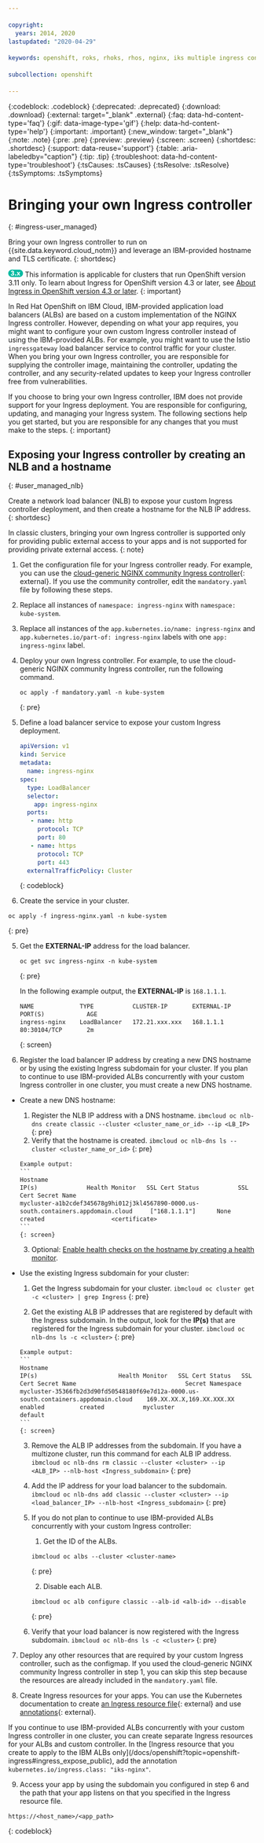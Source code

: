 ```yaml
---

copyright:
  years: 2014, 2020
lastupdated: "2020-04-29"

keywords: openshift, roks, rhoks, rhos, nginx, iks multiple ingress controllers, byo controller

subcollection: openshift

---
```


{:codeblock: .codeblock}
{:deprecated: .deprecated}
{:download: .download}
{:external: target="_blank" .external}
{:faq: data-hd-content-type='faq'}
{:gif: data-image-type='gif'}
{:help: data-hd-content-type='help'}
{:important: .important}
{:new_window: target="_blank"}
{:note: .note}
{:pre: .pre}
{:preview: .preview}
{:screen: .screen}
{:shortdesc: .shortdesc}
{:support: data-reuse='support'}
{:table: .aria-labeledby="caption"}
{:tip: .tip}
{:troubleshoot: data-hd-content-type='troubleshoot'}
{:tsCauses: .tsCauses}
{:tsResolve: .tsResolve}
{:tsSymptoms: .tsSymptoms}


# Bringing your own Ingress controller
{: #ingress-user_managed}

Bring your own Ingress controller to run on {{site.data.keyword.cloud_notm}} and leverage an IBM-provided hostname and TLS certificate.
{: shortdesc}

<img src="images/icon-version-311.png" alt="Version 3.11 icon" width="30" style="width:30px; border-style: none"/> This information is applicable for clusters that run OpenShift version 3.11 only. To learn about Ingress for OpenShift version 4.3 or later, see [About Ingress in OpenShift version 4.3 or later](/openshift?topic=openshift-ingress-about-roks4).
{: important}

In Red Hat OpenShift on IBM Cloud, IBM-provided application load balancers (ALBs) are based on a custom implementation of the NGINX Ingress controller. However, depending on what your app requires, you might want to configure your own custom Ingress controller instead of using the IBM-provided ALBs. For example, you might want to use the Istio `ingressgateway` load balancer service to control traffic for your cluster. When you bring your own Ingress controller, you are responsible for supplying the controller image, maintaining the controller, updating the controller, and any security-related updates to keep your Ingress controller free from vulnerabilities.

If you choose to bring your own Ingress controller, IBM does not provide support for your Ingress deployment. You are responsible for configuring, updating, and managing your Ingress system. The following sections help you get started, but you are responsible for any changes that you must make to the steps.
{: important}

## Exposing your Ingress controller by creating an NLB and a hostname
{: #user_managed_nlb}

Create a network load balancer (NLB) to expose your custom Ingress controller deployment, and then create a hostname for the NLB IP address.
{: shortdesc}

In classic clusters, bringing your own Ingress controller is supported only for providing public external access to your apps and is not supported for providing private external access.
{: note}

1. Get the configuration file for your Ingress controller ready. For example, you can use the [cloud-generic NGINX community Ingress controller](https://raw.githubusercontent.com/kubernetes/ingress-nginx/nginx-0.30.0/deploy/static/mandatory.yaml){: external}. If you use the community controller, edit the `mandatory.yaml` file by following these steps.
  1. Replace all instances of `namespace: ingress-nginx` with `namespace: kube-system`.
  2. Replace all instances of the `app.kubernetes.io/name: ingress-nginx` and `app.kubernetes.io/part-of: ingress-nginx` labels with one `app: ingress-nginx` label.

2. Deploy your own Ingress controller. For example, to use the cloud-generic NGINX community Ingress controller, run the following command.
    ```
    oc apply -f mandatory.yaml -n kube-system
    ```
    {: pre}

3. Define a load balancer service to expose your custom Ingress deployment.
    ```yaml
    apiVersion: v1
    kind: Service
    metadata:
      name: ingress-nginx
    spec:
      type: LoadBalancer
      selector:
        app: ingress-nginx
      ports:
       - name: http
         protocol: TCP
         port: 80
       - name: https
         protocol: TCP
         port: 443
      externalTrafficPolicy: Cluster
    ```
    {: codeblock}

4. Create the service in your cluster.
  ```
  oc apply -f ingress-nginx.yaml -n kube-system
  ```
  {: pre}

5. Get the **EXTERNAL-IP** address for the load balancer.
    ```
    oc get svc ingress-nginx -n kube-system
    ```
    {: pre}

    In the following example output, the **EXTERNAL-IP** is `168.1.1.1`.
    ```
    NAME             TYPE           CLUSTER-IP       EXTERNAL-IP      PORT(S)            AGE
    ingress-nginx    LoadBalancer   172.21.xxx.xxx   168.1.1.1        80:30104/TCP       2m
    ```
    {: screen}

6. Register the load balancer IP address by creating a new DNS hostname or by using the existing Ingress subdomain for your cluster. If you plan to continue to use IBM-provided ALBs concurrently with your custom Ingress controller in one cluster, you must create a new DNS hostname.
  * Create a new DNS hostname:
      1. Register the NLB IP address with a DNS hostname.
        ```
        ibmcloud oc nlb-dns create classic --cluster <cluster_name_or_id> --ip <LB_IP>
        ```
        {: pre}
      2. Verify that the hostname is created.
        ```
        ibmcloud oc nlb-dns ls --cluster <cluster_name_or_id>
        ```
        {: pre}

        Example output:
        ```
        Hostname                                                                                IP(s)              Health Monitor   SSL Cert Status           SSL Cert Secret Name
        mycluster-a1b2cdef345678g9hi012j3kl4567890-0000.us-south.containers.appdomain.cloud     ["168.1.1.1"]      None             created                   <certificate>
        ```
        {: screen}
      3. Optional: [Enable health checks on the hostname by creating a health monitor](/docs/openshift?topic=openshift-loadbalancer_hostname#loadbalancer_hostname_monitor).
  * Use the existing Ingress subdomain for your cluster:
      1. Get the Ingress subdomain for your cluster.
        ```
        ibmcloud oc cluster get -c <cluster> | grep Ingress
        ```
        {: pre}

      2. Get the existing ALB IP addresses that are registered by default with the Ingress subdomain. In the output, look for the **IP(s)** that are registered for the Ingress subdomain for your cluster.
        ```
        ibmcloud oc nlb-dns ls -c <cluster>
        ```
        {: pre}

        Example output:
        ```
        Hostname                                                                               IP(s)                       Health Monitor   SSL Cert Status   SSL Cert Secret Name                               Secret Namespace
        mycluster-35366fb2d3d90fd50548180f69e7d12a-0000.us-south.containers.appdomain.cloud    169.XX.XX.X,169.XX.XXX.XX   enabled          created           mycluster                                          default
        ```
        {: screen}

      3. Remove the ALB IP addresses from the subdomain. If you have a multizone cluster, run this command for each ALB IP address.
        ```
        ibmcloud oc nlb-dns rm classic --cluster <cluster> --ip <ALB_IP> --nlb-host <Ingress_subdomain>
        ```
        {: pre}

      4. Add the IP address for your load balancer to the subdomain.
        ```
        ibmcloud oc nlb-dns add classic --cluster <cluster> --ip <load_balancer_IP> --nlb-host <Ingress_subdomain>
        ```
        {: pre}

      5. If you do not plan to continue to use IBM-provided ALBs concurrently with your custom Ingress controller:
          1. Get the ID of the ALBs.
            ```
            ibmcloud oc albs --cluster <cluster-name>
            ```
            {: pre}

          2. Disable each ALB.
            ```
            ibmcloud oc alb configure classic --alb-id <alb-id> --disable
            ```
            {: pre}

      6. Verify that your load balancer is now registered with the Ingress subdomain.
        ```
        ibmcloud oc nlb-dns ls -c <cluster>
        ```
        {: pre}
7. Deploy any other resources that are required by your custom Ingress controller, such as the configmap. If you used the cloud-generic NGINX community Ingress controller in step 1, you can skip this step because the resources are already included in the `mandatory.yaml` file.

8. Create Ingress resources for your apps. You can use the Kubernetes documentation to create [an Ingress resource file](https://kubernetes.io/docs/concepts/services-networking/ingress/){: external} and use [annotations](https://kubernetes.github.io/ingress-nginx/user-guide/nginx-configuration/annotations/){: external}.
  <p class="tip">If you continue to use IBM-provided ALBs concurrently with your custom Ingress controller in one cluster, you can create separate Ingress resources for your ALBs and custom controller. In the [Ingress resource that you create to apply to the IBM ALBs only](/docs/openshift?topic=openshift-ingress#ingress_expose_public), add the annotation <code>kubernetes.io/ingress.class: "iks-nginx"</code>.</p>

9. Access your app by using the subdomain you configured in step 6 and the path that your app listens on that you specified in the Ingress resource file.
  ```
  https://<host_name>/<app_path>
  ```
  {: codeblock}



